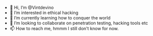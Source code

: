 - 👋 Hi, I’m @Vintdevino
- 👀 I’m interested in ethical hacking
- 🌱 I’m currently learning how to conquer the world
- 💞️ I’m looking to collaborate on penetration testing, hacking tools etc
- 📫 How to reach me, hmmm I still don't know for now.

<!---
Vintdevino/Vintdevino is a ✨ special ✨ repository because its `README.md` (this file) appears on your GitHub profile.
You can click the Preview link to take a look at your changes.
--->
